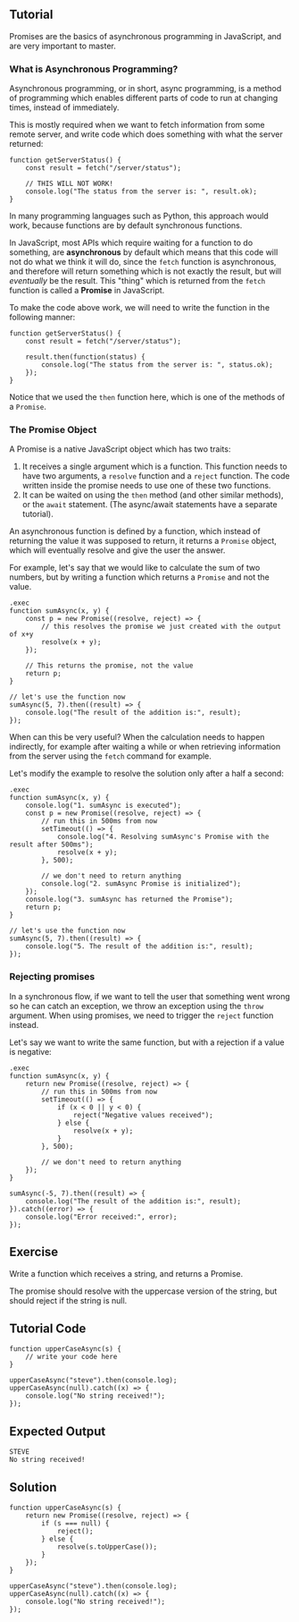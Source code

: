 Tutorial
--------
Promises are the basics of asynchronous programming in JavaScript, and are very important to master.

### What is Asynchronous Programming?

Asynchronous programming, or in short, async programming, is a method of programming which 
enables different parts of code to run at changing times, instead of immediately.

This is mostly required when we want to fetch information from some remote server, and write
code which does something with what the server returned:

    function getServerStatus() {
        const result = fetch("/server/status");

        // THIS WILL NOT WORK!
        console.log("The status from the server is: ", result.ok);
    }

In many programming languages such as Python, this approach would work, because functions
are by default synchronous functions.

In JavaScript, most APIs which require waiting for a function to do something, 
are **asynchronous** by default which means that this code will not 
do what we think it will do, since the `fetch` function is asynchronous, and therefore will 
return something which is not exactly the result, but will _eventually_ be the result. 
This "thing" which is returned from the `fetch` function is called a **Promise** in JavaScript.

To make the code above work, we will need to write the function in the following manner:

    function getServerStatus() {
        const result = fetch("/server/status");

        result.then(function(status) {
            console.log("The status from the server is: ", status.ok);
        });
    }

Notice that we used the `then` function here, which is one of the methods of a `Promise`.

### The Promise Object

A Promise is a native JavaScript object which has two traits:
1. It receives a single argument which is a function. This function needs to have two arguments,
a `resolve` function and a `reject` function. The code written inside the promise needs
to use one of these two functions.
2. It can be waited on using the `then` method (and other similar methods), or the `await` 
statement. (The async/await statements have a separate tutorial).

An asynchronous function is defined by a function, which instead of returning the value
it was supposed to return, it returns a `Promise` object, which will eventually resolve and
give the user the answer.

For example, let's say that we would like to calculate the sum of two numbers, but by
writing a function which returns a `Promise` and not the value.

    .exec
    function sumAsync(x, y) {
        const p = new Promise((resolve, reject) => {
            // this resolves the promise we just created with the output of x+y
            resolve(x + y);                        
        });

        // This returns the promise, not the value
        return p;
    }

    // let's use the function now
    sumAsync(5, 7).then((result) => {
        console.log("The result of the addition is:", result);
    });

When can this be very useful? When the calculation needs to happen indirectly, for example
after waiting a while or when retrieving information from the server using the `fetch`
command for example.

Let's modify the example to resolve the solution only after a half a second:

    .exec
    function sumAsync(x, y) {
        console.log("1. sumAsync is executed");
        const p = new Promise((resolve, reject) => {
            // run this in 500ms from now
            setTimeout(() => {
                console.log("4. Resolving sumAsync's Promise with the result after 500ms");
                resolve(x + y);
            }, 500); 

            // we don't need to return anything
            console.log("2. sumAsync Promise is initialized");            
        });
        console.log("3. sumAsync has returned the Promise");
        return p;
    }

    // let's use the function now
    sumAsync(5, 7).then((result) => {
        console.log("5. The result of the addition is:", result);
    });

### Rejecting promises

In a synchronous flow, if we want to tell the user that something went wrong so he can
catch an exception, we throw an exception using the `throw` argument. When using promises,
we need to trigger the `reject` function instead.

Let's say we want to write the same function, but with a rejection if a value is negative:

    .exec
    function sumAsync(x, y) {
        return new Promise((resolve, reject) => {
            // run this in 500ms from now
            setTimeout(() => {
                if (x < 0 || y < 0) {
                    reject("Negative values received");
                } else {
                    resolve(x + y);
                }
            }, 500); 

            // we don't need to return anything
        });
    }

    sumAsync(-5, 7).then((result) => {
        console.log("The result of the addition is:", result);
    }).catch((error) => {
        console.log("Error received:", error);
    });

Exercise
--------
Write a function which receives a string, and returns a Promise.

The promise should resolve with the uppercase version of the string, but should reject
if the string is null.

Tutorial Code
-------------
    function upperCaseAsync(s) {
        // write your code here
    }
    
    upperCaseAsync("steve").then(console.log);
    upperCaseAsync(null).catch((x) => {
        console.log("No string received!");
    });

Expected Output
---------------
    STEVE
    No string received!

Solution
--------
    function upperCaseAsync(s) {
        return new Promise((resolve, reject) => {
            if (s === null) {
                reject();
            } else {
                resolve(s.toUpperCase());
            }
        });
    }
    
    upperCaseAsync("steve").then(console.log);
    upperCaseAsync(null).catch((x) => {
        console.log("No string received!");
    });
